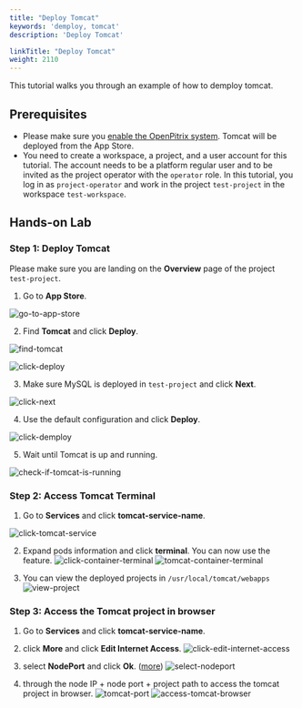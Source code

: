 ```yaml
---
title: "Deploy Tomcat"
keywords: 'demploy, tomcat'
description: 'Deploy Tomcat'

linkTitle: "Deploy Tomcat"
weight: 2110
---
```


This tutorial walks you through an example of how to demploy tomcat.

## Prerequisites

- Please make sure you [enable the OpenPitrix system](https://kubesphere.io/docs/pluggable-components/app-store/). Tomcat will be deployed from the App Store.
- You need to create a workspace, a project, and a user account for this tutorial.  The account needs to be a platform regular user and to be invited as the project operator with the `operator` role. In this tutorial, you log in as `project-operator` and work in the project `test-project` in the workspace `test-workspace`.

## Hands-on Lab

### Step 1: Deploy Tomcat

Please make sure you are landing on the **Overview** page of the project `test-project`.

1. Go to **App Store**.

![go-to-app-store](/images/docs/tomcat-app/tomcat-app01.jpg)

2. Find **Tomcat** and click **Deploy**.

![find-tomcat](/images/docs/tomcat-app/tomcat-app02.jpg)

![click-deploy](/images/docs/tomcat-app/tomcat-app03.jpg)

3. Make sure MySQL is deployed in `test-project` and click **Next**.

![click-next](/images/docs/tomcat-app/tomcat-app04.jpg)

4. Use the default configuration and click **Deploy**.

![click-demploy](/images/docs/tomcat-app/tomcat-app05.jpg)

5. Wait until Tomcat is up and running.

![check-if-tomcat-is-running](/images/docs/tomcat-app/tomcat-app06.jpg)

### Step 2: Access Tomcat Terminal

1. Go to **Services** and click **tomcat-service-name**.

![click-tomcat-service](/images/docs/tomcat-app/tomcat-app07.jpg)

2. Expand pods information and click **terminal**. You can now use the feature.
![click-container-terminal](/images/docs/tomcat-app/tomcat-app08.jpg)
![tomcat-container-terminal](/images/docs/tomcat-app/tomcat-app09.jpg)

3. You can view the deployed projects in `/usr/local/tomcat/webapps`
![view-project](/images/docs/tomcat-app/tomcat-app10.jpg)

### Step 3: Access the Tomcat project in browser

1. Go to **Services** and click **tomcat-service-name**.

2. click **More** and click **Edit Internet Access**.
![click-edit-internet-access](/images/docs/tomcat-app/tomcat-app11.jpg)

3. select **NodePort** and click **Ok**. ([more](https://v2-1.docs.kubesphere.io/docs/project-setting/project-gateway/))
![select-nodeport](/images/docs/tomcat-app/tomcat-app12.jpg)

4. through the node IP + node port + project path to access the tomcat project in browser. 
![tomcat-port](/images/docs/tomcat-app/tomcat-app13.jpg)
![access-tomcat-browser](/images/docs/tomcat-app/tomcat-app14.jpg)
